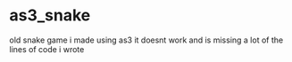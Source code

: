 # as3_snake
 old snake game i made using as3
it doesnt work and is missing a lot of the lines of code i wrote

